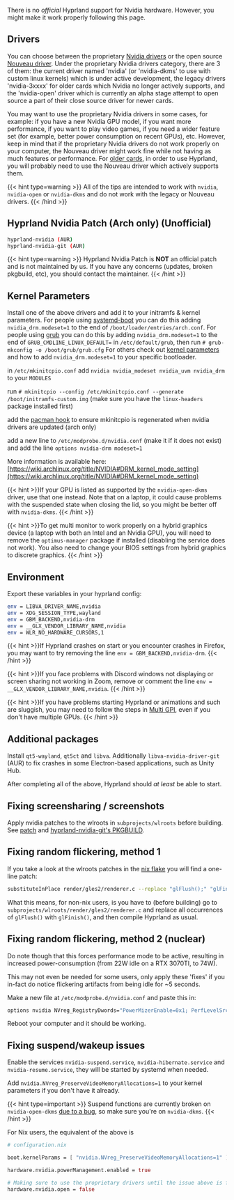 There is no _official_ Hyprland support for Nvidia hardware. However, you might make it work properly following this page.

## Drivers
You can choose between the proprietary [Nvidia drivers](https://wiki.archlinux.org/title/NVIDIA) or the open source [Nouveau driver](https://wiki.archlinux.org/title/Nouveau). Under the proprietary Nvidia drivers category, there are 3 of them: the current driver named 'nvidia' (or 'nvidia-dkms' to use with custom linux kernels) which is under active development, the legacy drivers 'nvidia-3xxxx' for older cards which Nvidia no longer actively supports, and the 'nvidia-open' driver which is currently an alpha stage attempt to open source a part of their close source driver for newer cards.

You may want to use the proprietary Nvidia drivers in some cases, for example: if you have a new Nvidia GPU model, if you want more performance, if you want to play video games, if you need a wider feature set (for example, better power consumption on recent GPUs), etc. However, keep in mind that if the proprietary Nvidia drivers do not work properly on your computer, the Nouveau driver might work fine while not having as much features or performance. For [older cards](https://wiki.archlinux.org/title/NVIDIA#Unsupported_drivers), in order to use Hyprland, you will probably need to use the Nouveau driver which actively supports them.

{{< hint type=warning >}}
All of the tips are intended to work with `nvidia`, `nvidia-open` or `nvidia-dkms` and do not work with the legacy or Nouveau drivers.
{{< /hind >}}

## Hyprland Nvidia Patch (Arch only) (Unofficial)
```sh
hyprland-nvidia (AUR)
hyprland-nvidia-git (AUR)
```
{{< hint type=warning >}}
Hyprland Nvidia Patch is **NOT** an official patch and is not maintained by us.
If you have any concerns (updates, broken pkgbuild, etc), you should contact the maintainer.
{{< /hint >}}

## Kernel Parameters
Install one of the above drivers and add it to your initramfs & kernel parameters.
For people using [systemd-boot](https://wiki.archlinux.org/title/systemd-boot) you can do this adding `nvidia_drm.modeset=1` to the end of `/boot/loader/entries/arch.conf`.
For people using [grub](https://wiki.archlinux.org/title/GRUB) you can do this by adding `nvidia_drm.modeset=1` to the end of `GRUB_CMDLINE_LINUX_DEFAULT=` in `/etc/default/grub`, then run `# grub-mkconfig -o /boot/grub/grub.cfg`
For others check out [kernel parameters](https://wiki.archlinux.org/title/Kernel_parameters) and how to add `nvidia_drm.modeset=1` to your specific bootloader.

in `/etc/mkinitcpio.conf` add `nvidia nvidia_modeset nvidia_uvm nvidia_drm` to your `MODULES`

run `# mkinitcpio --config /etc/mkinitcpio.conf --generate /boot/initramfs-custom.img` (make sure you have the `linux-headers` package installed first)

add the [pacman hook](https://wiki.archlinux.org/title/NVIDIA#pacman_hook) to ensure mkinitcpio is regenerated when nvidia drivers are updated (arch only)

add a new line to `/etc/modprobe.d/nvidia.conf` (make it if it does not exist) and add the line `options nvidia-drm modeset=1`

More information is available here:
[https://wiki.archlinux.org/title/NVIDIA#DRM_kernel_mode_setting](https://wiki.archlinux.org/title/NVIDIA#DRM_kernel_mode_setting)

{{< hint >}}If your GPU is listed as supported by the `nvidia-open-dkms` driver,
use that one instead. Note that on a laptop, it could cause problems with the suspended state when closing the lid, so you might be better off with `nvidia-dkms`.
{{< /hint >}}

{{< hint >}}To get multi monitor to work properly on a hybrid graphics device (a laptop with both an Intel and an Nvidia GPU), you will need to remove the `optimus-manager` package if installed (disabling the service does not work). You also need to change your BIOS settings from hybrid graphics to discrete graphics.
{{< /hint >}}

## Environment
Export these variables in your hyprland config:

```sh
env = LIBVA_DRIVER_NAME,nvidia
env = XDG_SESSION_TYPE,wayland
env = GBM_BACKEND,nvidia-drm
env = __GLX_VENDOR_LIBRARY_NAME,nvidia
env = WLR_NO_HARDWARE_CURSORS,1
```

{{< hint >}}If Hyprland crashes on start or you encounter crashes in Firefox, you may want to try removing the line `env = GBM_BACKEND,nvidia-drm`.
{{< /hint >}}

{{< hint >}}If you face problems with Discord windows not displaying or screen sharing not working in Zoom, remove or comment the line `env = __GLX_VENDOR_LIBRARY_NAME,nvidia`.
{{< /hint >}}

{{< hint >}}If you have problems starting Hyprland or animations and such are sluggish, you may need to follow the steps in [Multi GPI](../../Configuring/Multi-GPU), even if you don't have multiple GPUs.
{{< /hint >}}

## Additional packages
Install `qt5-wayland`, `qt5ct` and `libva`. Additionally
`libva-nvidia-driver-git` (AUR) to fix crashes in some Electron-based
applications, such as Unity Hub.


After completing all of the above, Hyprland should _at least_ be able to start.

## Fixing screensharing / screenshots
Apply nvidia patches to the wlroots in `subprojects/wlroots` before building.
See [patch](https://aur.archlinux.org/cgit/aur.git/tree/nvidia.patch?h=hyprland-nvidia-git)
and [hyprland-nvidia-git's PKGBUILD](https://aur.archlinux.org/cgit/aur.git/tree/PKGBUILD?h=hyprland-nvidia-git#n72).

## Fixing random flickering, method 1

If you take a look at the wlroots patches in the [nix flake](https://github.com/hyprwm/Hyprland/blob/main/nix/wlroots.nix)
you will find a one-line patch:

```sh
substituteInPlace render/gles2/renderer.c --replace "glFlush();" "glFinish();"
```

What this means, for non-nix users, is you have to (before building) go to
`subprojects/wlroots/render/gles2/renderer.c` and replace all occurrences of `glFlush()`
with `glFinish()`, and then compile Hyprland as usual.

## Fixing random flickering, method 2 (nuclear)

Do note though that this forces performance mode to be active, resulting in
increased power-consumption (from 22W idle on a RTX 3070TI, to 74W).

This may not even be needed for some users, only apply these 'fixes' if you
in-fact do notice flickering artifacts from being idle for ~5 seconds.

Make a new file at `/etc/modprobe.d/nvidia.conf` and paste this in:

```sh
options nvidia NVreg_RegistryDwords="PowerMizerEnable=0x1; PerfLevelSrc=0x2222; PowerMizerLevel=0x3; PowerMizerDefault=0x3; PowerMizerDefaultAC=0x3"
```

Reboot your computer and it should be working.

## Fixing suspend/wakeup issues

Enable the services `nvidia-suspend.service`, `nvidia-hibernate.service` and `nvidia-resume.service`, they will be started by systemd when needed.

Add `nvidia.NVreg_PreserveVideoMemoryAllocations=1` to your kernel parameters if you don't have it already.

{{< hint type=important >}} Suspend functions are currently broken on `nvidia-open-dkms` [due to a bug](https://github.com/NVIDIA/open-gpu-kernel-modules/issues/472), so make sure you're on `nvidia-dkms`. {{< /hint >}}

For Nix users, the equivalent of the above is
```nix
# configuration.nix

boot.kernelParams = [ "nvidia.NVreg_PreserveVideoMemoryAllocations=1" ];

hardware.nvidia.powerManagement.enabled = true

# Making sure to use the proprietary drivers until the issue above is fixed upstream
hardware.nvidia.open = false

```

